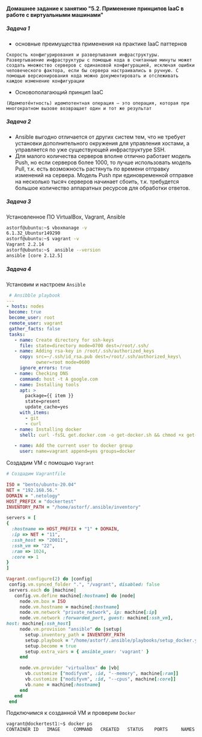#### Домашнее задание к занятию "5.2. Применение принципов IaaC в работе с виртуальными машинами"

##### Задача 1
  * основные преимущества применения на практике IaaC паттернов
  ```
  Скорость конфигурирования и развертывания инфраструктуры. Развертываение инфраструктуры с помощью кода в считанные минуты может создать множество серверов с одинаковой конфигурацией, исключая ошибки человеческого фактора, если бы сервера настраивались в ручную. С помощью версионирования кода можно документировать и отслеживать каждое изменение конфигурации

  ```
  * Основополагающий принцип IaaC
  ```
  (Идемпоте́нтность) идемпотентная операция — это операция, которая при многократном вызове возвращает один и тот же результат
  ```

##### Задача 2
 * Ansible выгодно отличается от других систем тем, что не требует установки дополнительного окружения для управления хостами, а управляется по уже существующей инфраструктуре SSH. 
 * Для малого количества серверов вполне отлично работает модель Push, но если серверов более 1000, то лучше использовать модель Pull, т.к. есть возможность растянуть по времени отправку изменений на сервера. Модель Push при единовременной отправке на несколько тысяч серверов начинает сбоить, т.к. требудется большое количество аппаратных ресурсов для обработки ответов.

##### Задача 3
Установленное ПО VirtualBox, Vagrant, Ansible
  ```bash
  astorf@ubuntu:~$ vboxmanage -v
  6.1.32_Ubuntur149290
  astorf@ubuntu:~$ vagrant -v
  Vagrant 2.2.14
  astorf@ubuntu:~$  ansible --version
  ansible [core 2.12.5]
  ```


  
##### Задача 4
 Установим и настроем `Ansible`
 
 ```yml
  # Ansibble playbook
---
- hosts: nodes
  become: true
  become_user: root
  remote_user: vagrant
  gather_facts: false
  tasks:
    - name: Create directory for ssh-keys
      file: state=directory mode=0700 dest=/root/.ssh/
    - name: Adding rsa-key in /root/.ssh/authorized_keys
      copy: src=~/.ssh/id_rsa.pub dest=/root/.ssh/authorized_keys\
            owner=root mode=0600
      ignore_errors: true
    - name: Checking DNS
      command: host -t A google.com
    - name: Installing tools
      apt: >
        package={{ item }}
        state=present
        update_cache=yes
      with_items:
        - git
        - curl
    - name: Installing docker
      shell: curl -fsSL get.docker.com -o get-docker.sh && chmod +x get-docker.sh && ./get-docker.sh

    - name: Add the current user to docker group
      user: name=vagrant append=yes groups=docker

  ```
  
 Создадим VM c помощью `Vagrant`
    
  ```ruby
  # Создадим Vagrantfile

ISO = "bento/ubuntu-20.04"
NET = "192.168.56."
DOMAIN = ".netology"
HOST_PREFIX = "dockertest"
INVENTORY_PATH = "/home/astorf/.ansible/inventory"

servers = [
  {
    :hostname => HOST_PREFIX + "1" + DOMAIN,
    :ip => NET + "11",
    :ssh_host => "20011",
    :ssh_vm => "22",
    :ram => 1024,
    :core => 1
  }
]

Vagrant.configure(2) do |config|
   config.vm.synced_folder ".", "/vagrant", disabled: false
   servers.each do |machine|
     config.vm.define machine[:hostname] do |node|
       node.vm.box = ISO
       node.vm.hostname = machine[:hostname]
       node.vm.network "private_network", ip: machine[:ip]
       node.vm.network :forwarded_port, guest: machine[:ssh_vm],
host: machine[:ssh_host]
       node.vm.provision "ansible" do |setup|
         setup.inventory_path = INVENTORY_PATH
         setup.playbook = "/home/astorf/.ansible/playbooks/setup_docker.yml"
         setup.become = true
         setup.extra_vars = { ansible_user: 'vagrant' }
       end

       node.vm.provider "virtualbox" do |vb|
         vb.customize ["modifyvm", :id, "--memory", machine[:ram]]
         vb.customize ["modifyvm", :id, "--cpus", machine[:core]]
         vb.name = machine[:hostname]
       end
     end
   end

  ```    
 Подключимся к созданной VM и проверим `Docker`
  ```bash
  vagrant@dockertest1:~$ docker ps
  CONTAINER ID   IMAGE     COMMAND   CREATED   STATUS    PORTS     NAMES
  ```